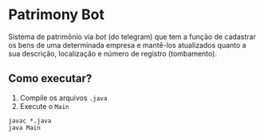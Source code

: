 # Patrimony Bot

Sistema de patrimônio via _bot_ (do telegram) que tem a função de cadastrar os bens de uma determinada empresa e mantê-los atualizados quanto a sua descrição, localização e número de registro (tombamento).

## Como executar?

1. Compile os arquivos `.java`
2. Execute o `Main`

```console
javac *.java
java Main
```
